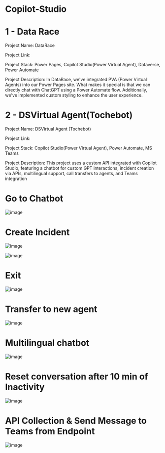 # Copilot-Studio

# 1 - Data Race
Project Name: DataRace

Project Link:

Project Stack: Power Pages, Copilot Studio(Power Virtual Agent), Dataverse, Power Automate

Project Description: In DataRace, we've integrated PVA (Power Virtual Agents) into our Power Pages site. What makes it special is that we can directly chat with ChatGPT using a Power Automate flow. Additionally, we've implemented custom styling to enhance the user experience.


# 2 - DSVirtual Agent(Tochebot)

Project Name: DSVirtual Agent (Tochebot)

Project Link:

Project Stack: Copilot Studio(Power Virtual Agent), Power Automate, MS Teams

Project Description: This project uses a custom API integrated with Copilot Studio, featuring a chatbot for custom GPT interactions, incident creation via APIs, multilingual support, call transfers to agents, and Teams integration

# Go to Chatbot

![image](https://github.com/MYousafTK/Copilot-Studio/assets/128382787/864935aa-cc58-45e6-8f5e-78ed51a28769)

# Create Incident

![image](https://github.com/MYousafTK/Copilot-Studio/assets/128382787/72f7ff13-e8ee-4beb-9f19-b3fe81638c94)

![image](https://github.com/MYousafTK/Copilot-Studio/assets/128382787/9964858f-7454-4022-8c89-2a92a6ce1f6c)

# Exit

![image](https://github.com/MYousafTK/Copilot-Studio/assets/128382787/d1c18e5c-fae4-498e-bdf5-c68bc814f9d3)

# Transfer to new agent

![image](https://github.com/MYousafTK/Copilot-Studio/assets/128382787/5ae9b2e6-299c-41aa-9580-a9a9cf862da5)

# Multilingual chatbot

![image](https://github.com/MYousafTK/Copilot-Studio/assets/128382787/ae1a2ad7-6331-429e-966c-e4584c3bc015)

# Reset conversation after 10 min of Inactivity

![image](https://github.com/MYousafTK/Copilot-Studio/assets/128382787/6a4ff8f1-9ad8-46f7-a499-78ab76ce0392)

# API Collection & Send Message to Teams from Endpoint

![image](https://github.com/MYousafTK/Copilot-Studio/assets/128382787/a97dd395-a31b-4e0e-abc2-8567a20f1204)







